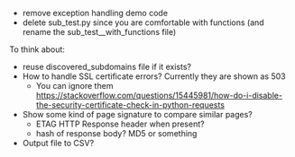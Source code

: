 - remove exception handling demo code
- delete sub_test.py since you are comfortable with functions (and rename the sub_test__with_functions file)

To think about:
- reuse discovered_subdomains file if it exists?
- How to handle SSL certificate errors? Currently they are shown as 503
  - You can ignore them https://stackoverflow.com/questions/15445981/how-do-i-disable-the-security-certificate-check-in-python-requests
- Show some kind of page signature to compare similar pages? 
  - ETAG HTTP Response header when present?
  - hash of response body? MD5 or something
- Output file to CSV?
